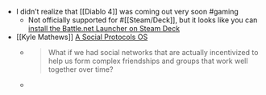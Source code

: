 - I didn’t realize that [[Diablo 4]] was coming out very soon #gaming
	- Not officially supported for #[[Steam/Deck]], but it looks like you can [install the Battle.net Launcher on Steam Deck](https://m.youtube.com/watch?v=syEpGEzI_UQ)
- [[Kyle Mathews]] [A Social Protocols OS](https://bricolage.io/a-social-protocols-os/)
	- > What if we had social networks that are actually incentivized to help us form complex friendships and groups that work well together over time?
	-